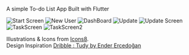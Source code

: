 A simple To-do List App Built with Flutter

![Start Screen](/docs/StartScreen.png )
![New User](/docs/NewUser.png)
![DashBoard](/docs/DashBoard.png)
![Update](/docs/UpdatedDashBoard.png)
![Update Screen](/docs/UpdatedScreen.png)
![TaskScreen](/docs/TaskScreen.png)
![TaskScreen2](/docs/TaskScreen2.png)

Illustrations & Icons from [Icons8](https://icons8.com/). <br/>
Design Inspiration [Dribble : Tudy by Ender Ercedoğan](https://dribbble.com/shots/5796198-Tudy)
